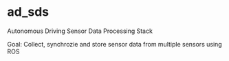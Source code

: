# ad_sds
Autonomous Driving Sensor Data Processing Stack

Goal: Collect, synchrozie and store sensor data from multiple sensors using ROS 
